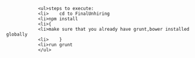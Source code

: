 				<ul>steps to execute:
				<li>	cd to FinalUnhiring
				<li>npm install
				<li>{
				<li>make sure that you already have grunt,bower installed globally
				<li>	}
				<li>run grunt
				</ul>
